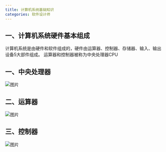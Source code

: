 ```yaml
---
title: 计算机系统基础知识
categories: 软件设计师
---
```

## 一、计算机系统硬件基本组成
计算机系统是由硬件和软件组成的，硬件由运算器、控制器、存储器、输入、输出设备5大部件组成。
运算器和控制器被称为中央处理器CPU
<!--more-->
## 一、中央处理器
![图片](WX20230403-203911@2x.png)

## 二、运算器
![图片](WX20230403-204052@2x.png)

## 三、控制器
![图片](WX20230403-204215@2x.png)
